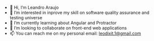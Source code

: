 - 👋 Hi, I’m Leandro Araujo
- 👀 I’m interested in inprove my skill on software quality assurance and testing universe
- 🌱 I’m currently learning about Angular and Protractor
- 💞️ I’m looking to collaborate on front-end web applications
- 📫 You can reach me on my personal email: leodixit.1@gmail.com

<!---
leodixit/leodixit is a ✨ special ✨ repository because its `README.md` (this file) appears on your GitHub profile.
You can click the Preview link to take a look at your changes.
--->
